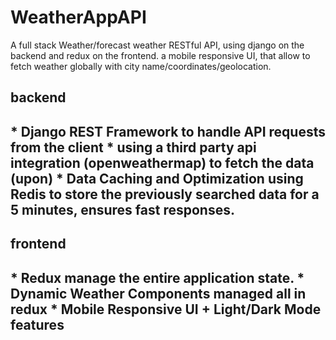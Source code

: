 # WeatherAppAPI

A full stack Weather/forecast weather RESTful API, using django on the backend and redux on the frontend.
a mobile responsive UI, that allow to fetch weather globally with city name/coordinates/geolocation.

<h2>backend<h2>
* Django REST Framework to handle API requests from the client
* using a third party api integration (openweathermap) to fetch the data (upon)
* Data Caching and Optimization using Redis to store the previously searched data for a 5 minutes, ensures fast responses.

<h2>frontend<h2>
* Redux	manage the entire	application	state. 
* Dynamic Weather Components managed all in redux
* Mobile	Responsive	UI + Light/Dark	Mode features

  
